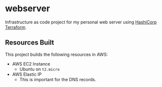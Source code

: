# webserver
Infrastructure as code project for my personal web server
using [HashiCorp Terraform](https://www.terraform.io/).

## Resources Built
This project builds the following resources in AWS:
* AWS EC2 Instance
  * Ubuntu on `t2.micro`
* AWS Elastic IP
  * This is important for the DNS records.
